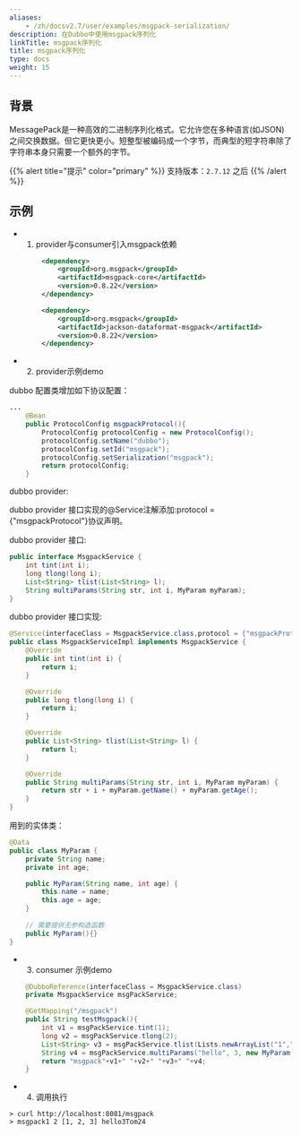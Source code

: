 ```yaml
---
aliases:
    - /zh/docsv2.7/user/examples/msgpack-serialization/
description: 在Dubbo中使用msgpack序列化
linkTitle: msgpack序列化
title: msgpack序列化
type: docs
weight: 15
---
```



## 背景
MessagePack是一种高效的二进制序列化格式。它允许您在多种语言(如JSON)之间交换数据。但它更快更小。短整型被编码成一个字节，而典型的短字符串除了字符串本身只需要一个额外的字节。


{{% alert title="提示" color="primary" %}}
支持版本：`2.7.12` 之后
{{% /alert %}}

## 示例

- 1. provider与consumer引入msgpack依赖

```xml
        <dependency>
            <groupId>org.msgpack</groupId>
            <artifactId>msgpack-core</artifactId>
            <version>0.8.22</version>
        </dependency>

        <dependency>
            <groupId>org.msgpack</groupId>
            <artifactId>jackson-dataformat-msgpack</artifactId>
            <version>0.8.22</version>
        </dependency>
```

- 2. provider示例demo

dubbo 配置类增加如下协议配置：

```java
...
    @Bean
	public ProtocolConfig msgpackProtocol(){
        ProtocolConfig protocolConfig = new ProtocolConfig();
        protocolConfig.setName("dubbo");
        protocolConfig.setId("msgpack");
        protocolConfig.setSerialization("msgpack");
        return protocolConfig;
    }
```

dubbo provider:

dubbo provider 接口实现的@Service注解添加:protocol = {"msgpackProtocol"}协议声明。

dubbo provider 接口:

```java
public interface MsgpackService {
    int tint(int i);
    long tlong(long i);
    List<String> tlist(List<String> l);
    String multiParams(String str, int i, MyParam myParam);
}
```

dubbo provider 接口实现:

```java
@Service(interfaceClass = MsgpackService.class,protocol = {"msgpackProtocol"})
public class MsgpackServiceImpl implements MsgpackService {
    @Override
    public int tint(int i) {
        return i;
    }

    @Override
    public long tlong(long i) {
        return i;
    }

    @Override
    public List<String> tlist(List<String> l) {
        return l;
    }

    @Override
    public String multiParams(String str, int i, MyParam myParam) {
        return str + i + myParam.getName() + myParam.getAge();
    }
}
```

用到的实体类：

```java
@Data
public class MyParam {
    private String name;
    private int age;

    public MyParam(String name, int age) {
        this.name = name;
        this.age = age;
    }
    
    // 需要提供无参构造函数
    public MyParam(){}
}

```

- 3. consumer 示例demo

```java
    @DubboReference(interfaceClass = MsgpackService.class)
    private MsgpackService msgPackService;

    @GetMapping("/msgpack")
    public String testMsgpack(){
        int v1 = msgPackService.tint(1);
        long v2 = msgPackService.tlong(2);
        List<String> v3 = msgPackService.tlist(Lists.newArrayList("1","2","3"));
        String v4 = msgPackService.multiParams("hello", 3, new MyParam("Tom", 24));
        return "msgpack"+v1+" "+v2+" "+v3+" "+v4;
    }
```

- 4. 调用执行

```
> curl http://localhost:8081/msgpack
> msgpack1 2 [1, 2, 3] hello3Tom24
```